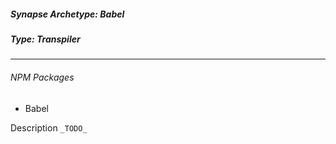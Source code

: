 <h5>Synapse Archetype: Babel</h2>
<h5>Type: Transpiler</h5>

---

<h6>NPM Packages</h6>

* Babel

Description ```_TODO_```
